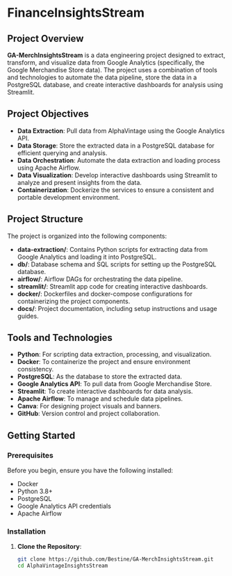 # **FinanceInsightsStream**

## **Project Overview**

**GA-MerchInsightsStream** is a data engineering project designed to extract, transform, and visualize data from Google Analytics (specifically, the Google Merchandise Store data). The project uses a combination of tools and technologies to automate the data pipeline, store the data in a PostgreSQL database, and create interactive dashboards for analysis using Streamlit.

## **Project Objectives**

- **Data Extraction**: Pull data from AlphaVintage using the Google Analytics API.
- **Data Storage**: Store the extracted data in a PostgreSQL database for efficient querying and analysis.
- **Data Orchestration**: Automate the data extraction and loading process using Apache Airflow.
- **Data Visualization**: Develop interactive dashboards using Streamlit to analyze and present insights from the data.
- **Containerization**: Dockerize the services to ensure a consistent and portable development environment.

## **Project Structure**

The project is organized into the following components:

- **data-extraction/**: Contains Python scripts for extracting data from Google Analytics and loading it into PostgreSQL.
- **db/**: Database schema and SQL scripts for setting up the PostgreSQL database.
- **airflow/**: Airflow DAGs for orchestrating the data pipeline.
- **streamlit/**: Streamlit app code for creating interactive dashboards.
- **docker/**: Dockerfiles and docker-compose configurations for containerizing the project components.
- **docs/**: Project documentation, including setup instructions and usage guides.

## **Tools and Technologies**

- **Python**: For scripting data extraction, processing, and visualization.
- **Docker**: To containerize the project and ensure environment consistency.
- **PostgreSQL**: As the database to store the extracted data.
- **Google Analytics API**: To pull data from Google Merchandise Store.
- **Streamlit**: To create interactive dashboards for data analysis.
- **Apache Airflow**: To manage and schedule data pipelines.
- **Canva**: For designing project visuals and banners.
- **GitHub**: Version control and project collaboration.

## **Getting Started**

### **Prerequisites**

Before you begin, ensure you have the following installed:

- Docker
- Python 3.8+
- PostgreSQL
- Google Analytics API credentials
- Apache Airflow

### **Installation**

1. **Clone the Repository**:
   ```bash
   git clone https://github.com/Bestine/GA-MerchInsightsStream.git
   cd AlphaVintageInsightsStream
   ```
